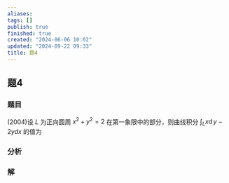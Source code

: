 ```yaml
---
aliases: 
tags: []
publish: true
finished: true
created: "2024-06-06 10:02"
updated: "2024-09-22 09:33"
title: 题4
---
```

## 题4
### 题目
(2004)设 $L$ 为正向圆周 $x^2+y^2=2$ 在第一象限中的部分，则曲线积分 $\int_Lx\operatorname{d}y-2ydx$ 的值为
### 分析 
### 解
